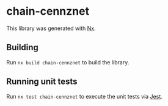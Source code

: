 # chain-cennznet

This library was generated with [Nx](https://nx.dev).

## Building

Run `nx build chain-cennznet` to build the library.

## Running unit tests

Run `nx test chain-cennznet` to execute the unit tests via [Jest](https://jestjs.io).
